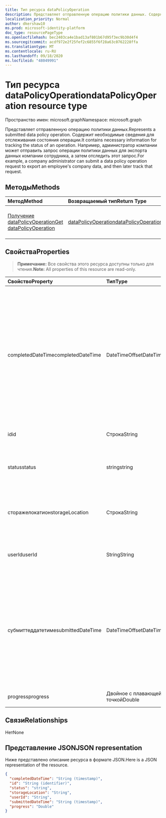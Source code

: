 ```yaml
---
title: Тип ресурса dataPolicyOperation
description: Представляет отправленную операцию политики данных. Содержит необходимые сведения для отслеживания состояния операции. Например, администратор компании может отправить запрос операции политики данных для экспорта данных компании сотрудника, а затем отследить этот запрос.
localization_priority: Normal
author: dkershaw10
ms.prod: microsoft-identity-platform
doc_type: resourcePageType
ms.openlocfilehash: bec2403ca4e1bad13af801b67d95f3ec9b30d4f4
ms.sourcegitcommit: acdf972e2f25fef2c6855f6f28a63c0762228ffa
ms.translationtype: MT
ms.contentlocale: ru-RU
ms.lasthandoff: 09/18/2020
ms.locfileid: "48049991"
---
```

# <a name="datapolicyoperation-resource-type"></a><span data-ttu-id="8a57d-105">Тип ресурса dataPolicyOperation</span><span class="sxs-lookup"><span data-stu-id="8a57d-105">dataPolicyOperation resource type</span></span>

<span data-ttu-id="8a57d-106">Пространство имен: microsoft.graph</span><span class="sxs-lookup"><span data-stu-id="8a57d-106">Namespace: microsoft.graph</span></span>

<span data-ttu-id="8a57d-107">Представляет отправленную операцию политики данных.</span><span class="sxs-lookup"><span data-stu-id="8a57d-107">Represents a submitted data policy operation.</span></span> <span data-ttu-id="8a57d-108">Содержит необходимые сведения для отслеживания состояния операции.</span><span class="sxs-lookup"><span data-stu-id="8a57d-108">It contains necessary information for tracking the status of an operation.</span></span> <span data-ttu-id="8a57d-109">Например, администратор компании может отправить запрос операции политики данных для экспорта данных компании сотрудника, а затем отследить этот запрос.</span><span class="sxs-lookup"><span data-stu-id="8a57d-109">For example, a company administrator can submit a data policy operation request to export an employee's company data, and then later track that request.</span></span>

## <a name="methods"></a><span data-ttu-id="8a57d-110">Методы</span><span class="sxs-lookup"><span data-stu-id="8a57d-110">Methods</span></span>

| <span data-ttu-id="8a57d-111">Метод</span><span class="sxs-lookup"><span data-stu-id="8a57d-111">Method</span></span>           | <span data-ttu-id="8a57d-112">Возвращаемый тип</span><span class="sxs-lookup"><span data-stu-id="8a57d-112">Return Type</span></span>    |<span data-ttu-id="8a57d-113">Описание</span><span class="sxs-lookup"><span data-stu-id="8a57d-113">Description</span></span>|
|:---------------|:--------|:----------|
|[<span data-ttu-id="8a57d-114">Получение dataPolicyOperation</span><span class="sxs-lookup"><span data-stu-id="8a57d-114">Get dataPolicyOperation</span></span>](../api/datapolicyoperation-get.md) | [<span data-ttu-id="8a57d-115">dataPolicyOperation</span><span class="sxs-lookup"><span data-stu-id="8a57d-115">dataPolicyOperation</span></span>](datapolicyoperation.md) |<span data-ttu-id="8a57d-116">Чтение свойств объекта dataPolicyOperation.</span><span class="sxs-lookup"><span data-stu-id="8a57d-116">Read properties of the dataPolicyOperation object.</span></span>|

## <a name="properties"></a><span data-ttu-id="8a57d-117">Свойства</span><span class="sxs-lookup"><span data-stu-id="8a57d-117">Properties</span></span>

> <span data-ttu-id="8a57d-118">**Примечание:** Все свойства этого ресурса доступны только для чтения.</span><span class="sxs-lookup"><span data-stu-id="8a57d-118">**Note:** All properties of this resource are read-only.</span></span>

| <span data-ttu-id="8a57d-119">Свойство</span><span class="sxs-lookup"><span data-stu-id="8a57d-119">Property</span></span>     | <span data-ttu-id="8a57d-120">Тип</span><span class="sxs-lookup"><span data-stu-id="8a57d-120">Type</span></span>   |<span data-ttu-id="8a57d-121">Описание</span><span class="sxs-lookup"><span data-stu-id="8a57d-121">Description</span></span>|
|:---------------|:--------|:----------|
|<span data-ttu-id="8a57d-122">completedDateTime</span><span class="sxs-lookup"><span data-stu-id="8a57d-122">completedDateTime</span></span>|<span data-ttu-id="8a57d-123">DateTimeOffset</span><span class="sxs-lookup"><span data-stu-id="8a57d-123">DateTimeOffset</span></span>|<span data-ttu-id="8a57d-124">Представляет время завершения запроса для этой операции политики данных в формате UTC с использованием формата ISO 8601.</span><span class="sxs-lookup"><span data-stu-id="8a57d-124">Represents when the request for this data policy operation was completed, in UTC time, using the ISO 8601 format.</span></span> <span data-ttu-id="8a57d-125">Например, значение полуночи 1 января 2014 г. в формате UTC выглядит так: `'2014-01-01T00:00:00Z'`.</span><span class="sxs-lookup"><span data-stu-id="8a57d-125">For example, midnight UTC on Jan 1, 2014 would look like this: `'2014-01-01T00:00:00Z'`.</span></span> <span data-ttu-id="8a57d-126">Значение null до завершения операции.</span><span class="sxs-lookup"><span data-stu-id="8a57d-126">Null until the operation completes.</span></span>|
|<span data-ttu-id="8a57d-127">id</span><span class="sxs-lookup"><span data-stu-id="8a57d-127">id</span></span>|<span data-ttu-id="8a57d-128">Строка</span><span class="sxs-lookup"><span data-stu-id="8a57d-128">String</span></span>| <span data-ttu-id="8a57d-129">Уникальный ключ для этой операции.</span><span class="sxs-lookup"><span data-stu-id="8a57d-129">Unique key for this operation.</span></span> |
|<span data-ttu-id="8a57d-130">status</span><span class="sxs-lookup"><span data-stu-id="8a57d-130">status</span></span>|<span data-ttu-id="8a57d-131">string</span><span class="sxs-lookup"><span data-stu-id="8a57d-131">string</span></span>| <span data-ttu-id="8a57d-132">Возможные значения: `notStarted`, `running`, `complete`, `failed`, `unknownFutureValue`.</span><span class="sxs-lookup"><span data-stu-id="8a57d-132">Possible values are: `notStarted`, `running`, `complete`, `failed`, `unknownFutureValue`.</span></span>|
|<span data-ttu-id="8a57d-133">сторажелокатион</span><span class="sxs-lookup"><span data-stu-id="8a57d-133">storageLocation</span></span>|<span data-ttu-id="8a57d-134">Строка</span><span class="sxs-lookup"><span data-stu-id="8a57d-134">String</span></span>|<span data-ttu-id="8a57d-135">URL-адрес, по которому выполняется экспорт данных для запросов на экспорт.</span><span class="sxs-lookup"><span data-stu-id="8a57d-135">The URL location to where data is being exported for export requests.</span></span>|
|<span data-ttu-id="8a57d-136">userId</span><span class="sxs-lookup"><span data-stu-id="8a57d-136">userId</span></span>|<span data-ttu-id="8a57d-137">String</span><span class="sxs-lookup"><span data-stu-id="8a57d-137">String</span></span>|<span data-ttu-id="8a57d-138">Идентификатор пользователя, для которого выполняется операция.</span><span class="sxs-lookup"><span data-stu-id="8a57d-138">The id for the user on whom the operation is performed.</span></span>|
|<span data-ttu-id="8a57d-139">субмиттеддатетиме</span><span class="sxs-lookup"><span data-stu-id="8a57d-139">submittedDateTime</span></span>|<span data-ttu-id="8a57d-140">DateTimeOffset</span><span class="sxs-lookup"><span data-stu-id="8a57d-140">DateTimeOffset</span></span>|<span data-ttu-id="8a57d-141">Представляет время отправки запроса для этой операции с данными в формате UTC с использованием формата ISO 8601.</span><span class="sxs-lookup"><span data-stu-id="8a57d-141">Represents when the request for this data operation was submitted, in UTC time, using the ISO 8601 format.</span></span> <span data-ttu-id="8a57d-142">Например, значение полуночи 1 января 2014 г. в формате UTC выглядит так: `'2014-01-01T00:00:00Z'`.</span><span class="sxs-lookup"><span data-stu-id="8a57d-142">For example, midnight UTC on Jan 1, 2014 would look like this: `'2014-01-01T00:00:00Z'`</span></span>|
|<span data-ttu-id="8a57d-143">progress</span><span class="sxs-lookup"><span data-stu-id="8a57d-143">progress</span></span>|<span data-ttu-id="8a57d-144">Двойное с плавающей точкой</span><span class="sxs-lookup"><span data-stu-id="8a57d-144">Double</span></span>|<span data-ttu-id="8a57d-145">Задает ход выполнения операции.</span><span class="sxs-lookup"><span data-stu-id="8a57d-145">Specifies the progress of an operation.</span></span>|

## <a name="relationships"></a><span data-ttu-id="8a57d-146">Связи</span><span class="sxs-lookup"><span data-stu-id="8a57d-146">Relationships</span></span>
<span data-ttu-id="8a57d-147">Нет</span><span class="sxs-lookup"><span data-stu-id="8a57d-147">None</span></span>


## <a name="json-representation"></a><span data-ttu-id="8a57d-148">Представление JSON</span><span class="sxs-lookup"><span data-stu-id="8a57d-148">JSON representation</span></span>

<span data-ttu-id="8a57d-149">Ниже представлено описание ресурса в формате JSON.</span><span class="sxs-lookup"><span data-stu-id="8a57d-149">Here is a JSON representation of the resource.</span></span>

<!-- {
  "blockType": "resource",
  "optionalProperties": [

  ],
  "@odata.type": "microsoft.graph.dataPolicyOperation"
}-->

```json
{
  "completedDateTime": "String (timestamp)",
  "id": "String (identifier)",
  "status": "string",
  "storageLocation": "String",
  "userId": "String",
  "submittedDateTime": "String (timestamp)",
  "progress": "Double"
}

```

<!-- uuid: 8fcb5dbc-d5aa-4681-8e31-b001d5168d79
2015-10-25 14:57:30 UTC -->
<!-- {
  "type": "#page.annotation",
  "description": "dataPolicyOperation resource",
  "keywords": "",
  "section": "documentation",
  "tocPath": ""
}-->


